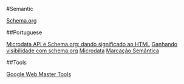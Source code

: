 #Semantic

[Schema.org](http://schema.org/)

##Portuguese

[Microdata API e Schema.org: dando significado ao HTML](http://desenvolvimentoparaweb.com/html/microdata-api-schema-org-significado-html/)
[Ganhando visibilidade com schema.org](http://loopinfinito.com.br/2012/05/07/ganhando-visibilidade-com-schema-org/)
[Microdata](http://loopinfinito.com.br/2012/05/02/microdata/)
[Marcação Semântica](http://loopinfinito.com.br/2012/04/26/marcacao-semantica/)

##Tools

[Google Web Master Tools](http://www.google.com/webmasters/tools/richsnippets "Ferramenta de teste de dados estruturados")
